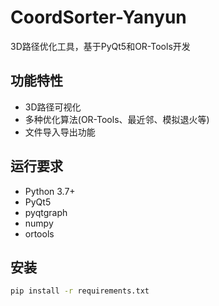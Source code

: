 # CoordSorter-Yanyun

3D路径优化工具，基于PyQt5和OR-Tools开发

## 功能特性
- 3D路径可视化
- 多种优化算法(OR-Tools、最近邻、模拟退火等)
- 文件导入导出功能

## 运行要求
- Python 3.7+
- PyQt5
- pyqtgraph
- numpy
- ortools

## 安装
```bash
pip install -r requirements.txt